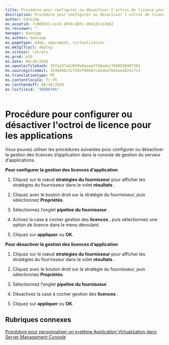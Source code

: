 ```yaml
---
title: Procédure pour configurer ou désactiver l'octroi de licence pour les applications
description: Procédure pour configurer ou désactiver l'octroi de licence pour les applications
author: dansimp
ms.assetid: 7c00b531-ec41-4970-b0fc-d84225ce3bb2
ms.reviewer: ''
manager: dansimp
ms.author: dansimp
ms.pagetype: mdop, appcompat, virtualization
ms.mktglfcycl: deploy
ms.sitesec: library
ms.prod: w10
ms.date: 06/16/2016
ms.openlocfilehash: f67e137ab3059e8aaae7f48ada17040558d07381
ms.sourcegitcommit: 354664bc527d93f80687cd2eba70d1eea024c7c3
ms.translationtype: MT
ms.contentlocale: fr-FR
ms.lasthandoff: 06/26/2020
ms.locfileid: "10806766"
---
```

# Procédure pour configurer ou désactiver l'octroi de licence pour les applications


Vous pouvez utiliser les procédures suivantes pour configurer ou désactiver la gestion des licences d’application dans la console de gestion du serveur d’applications.

**Pour configurer la gestion des licences d’application**

1.  Cliquez sur le nœud **stratégies du fournisseur** pour afficher les stratégies du fournisseur dans le volet **résultats** .

2.  Cliquez avec le bouton droit sur la stratégie du fournisseur, puis sélectionnez **Propriétés**.

3.  Sélectionnez l’onglet **pipeline du fournisseur** .

4.  Activez la case à cocher gestion des **licences** , puis sélectionnez une option de licence dans le menu déroulant.

5.  Cliquez sur **appliquer** ou **OK**.

**Pour désactiver la gestion des licences d’application**

1.  Cliquez sur le nœud **stratégies du fournisseur** pour afficher les stratégies du fournisseur dans le volet **résultats** .

2.  Cliquez avec le bouton droit sur la stratégie du fournisseur, puis sélectionnez **Propriétés**.

3.  Sélectionnez l’onglet **pipeline du fournisseur** .

4.  Désactivez la case à cocher gestion des **licences** .

5.  Cliquez sur **appliquer** ou **OK**.

## Rubriques connexes


[Procédure pour personnaliser un système Application Virtualization dans Server Management Console](how-to-customize-an-application-virtualization-system-in-the-server-management-console.md)

 

 





